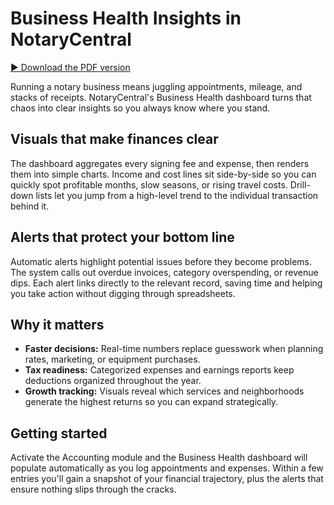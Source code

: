 # Business Health Insights in NotaryCentral

[▶︎ Download the PDF version](/blog-pdf/business-health.pdf)

Running a notary business means juggling appointments, mileage, and stacks of receipts. NotaryCentral's Business Health dashboard turns that chaos into clear insights so you always know where you stand.

## Visuals that make finances clear

The dashboard aggregates every signing fee and expense, then renders them into simple charts. Income and cost lines sit side-by-side so you can quickly spot profitable months, slow seasons, or rising travel costs. Drill-down lists let you jump from a high-level trend to the individual transaction behind it.

## Alerts that protect your bottom line

Automatic alerts highlight potential issues before they become problems. The system calls out overdue invoices, category overspending, or revenue dips. Each alert links directly to the relevant record, saving time and helping you take action without digging through spreadsheets.

## Why it matters

- **Faster decisions:** Real-time numbers replace guesswork when planning rates, marketing, or equipment purchases.
- **Tax readiness:** Categorized expenses and earnings reports keep deductions organized throughout the year.
- **Growth tracking:** Visuals reveal which services and neighborhoods generate the highest returns so you can expand strategically.

## Getting started

Activate the Accounting module and the Business Health dashboard will populate automatically as you log appointments and expenses. Within a few entries you'll gain a snapshot of your financial trajectory, plus the alerts that ensure nothing slips through the cracks.

